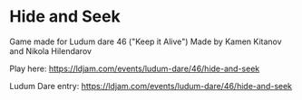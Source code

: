 # Hide and Seek
Game made for Ludum dare 46 ("Keep it Alive")
Made by Kamen Kitanov and Nikola Hilendarov

Play here: https://ldjam.com/events/ludum-dare/46/hide-and-seek


Ludum Dare entry: https://ldjam.com/events/ludum-dare/46/hide-and-seek

